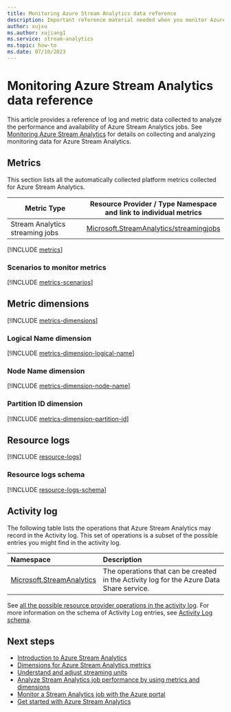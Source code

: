 ```yaml
---
title: Monitoring Azure Stream Analytics data reference
description: Important reference material needed when you monitor Azure Stream Analytics
author: xujxu
ms.author: xujiang1
ms.service: stream-analytics
ms.topic: how-to
ms.date: 07/10/2023
---
```


# Monitoring Azure Stream Analytics data reference
This article provides a reference of log and metric data collected to analyze the performance and availability of Azure Stream Analytics jobs. See [Monitoring Azure Stream Analytics](monitor-azure-stream-analytics.md) for details on collecting and analyzing monitoring data for Azure Stream Analytics.

## Metrics

This section lists all the automatically collected platform metrics collected for Azure Stream Analytics.  

|Metric Type | Resource Provider / Type Namespace<br/> and link to individual metrics |
|-------|-----|
| Stream Analytics streaming jobs | [Microsoft.StreamAnalytics/streamingjobs](/azure/azure-monitor/platform/metrics-supported#microsoftstreamanalyticsstreamingjobs) |

[!INCLUDE [metrics](./includes/metrics.md)]

### Scenarios to monitor metrics

[!INCLUDE [metrics-scenarios](./includes/metrics-scenarios.md)]

## Metric dimensions

[!INCLUDE [metrics-dimensions](./includes/metrics-dimensions.md)]

### Logical Name dimension
[!INCLUDE [metrics-dimension-logical-name](./includes/metrics-dimension-logical-name.md)]

### Node Name dimension
[!INCLUDE [metrics-dimension-node-name](./includes/metrics-dimension-node-name.md)]

### Partition ID dimension
[!INCLUDE [metrics-dimension-partition-id](./includes/metrics-dimension-partition-id.md)]

## Resource logs

[!INCLUDE [resource-logs](./includes/resource-logs.md)]

### Resource logs schema

[!INCLUDE [resource-logs-schema](./includes/resource-logs-schema.md)]


## Activity log
The following table lists the operations that Azure Stream Analytics may record in the Activity log. This set of operations is a subset of the possible entries you might find in the activity log.

| Namespace | Description |
|:----------|:------------|
| [Microsoft.StreamAnalytics](/azure/role-based-access-control/resource-provider-operations#microsoftstreamanalytics) | The operations that can be created in the Activity log for the Azure Data Share service. |

See [all the possible resource provider operations in the activity log](/azure/role-based-access-control/resource-provider-operations).  For more information on the schema of Activity Log entries, see [Activity Log schema](/azure/azure-monitor/essentials/activity-log-schema). 


## Next steps
* [Introduction to Azure Stream Analytics](stream-analytics-introduction.md)
* [Dimensions for Azure Stream Analytics metrics](./stream-analytics-job-metrics-dimensions.md)
* [Understand and adjust streaming units](./stream-analytics-streaming-unit-consumption.md)
* [Analyze Stream Analytics job performance by using metrics and dimensions](./stream-analytics-job-analysis-with-metric-dimensions.md)
* [Monitor a Stream Analytics job with the Azure portal](./stream-analytics-monitoring.md)
* [Get started with Azure Stream Analytics](stream-analytics-real-time-fraud-detection.md)
